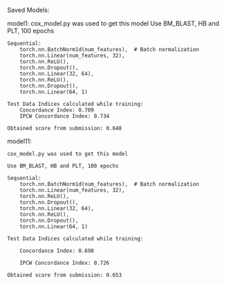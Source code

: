 Saved Models:

model1: 
	cox_model.py was used to get this model
	Use BM_BLAST, HB and PLT, 100 epochs

  	Sequential:
   		torch.nn.BatchNorm1d(num_features),  # Batch normalization
		torch.nn.Linear(num_features, 32),
		torch.nn.ReLU(),
		torch.nn.Dropout(),
		torch.nn.Linear(32, 64),
		torch.nn.ReLU(),
		torch.nn.Dropout(),
		torch.nn.Linear(64, 1)

	Test Data Indices calculated while training:
		Concordance Index: 0.709
		IPCW Concordance Index: 0.734

  	Obtained score from submission: 0.648

  model11: 

	cox_model.py was used to get this model
 
	Use BM_BLAST, HB and PLT, 100 epochs

 	Sequential:
   		torch.nn.BatchNorm1d(num_features),  # Batch normalization
		torch.nn.Linear(num_features, 32),
		torch.nn.ReLU(),
		torch.nn.Dropout(),
		torch.nn.Linear(32, 64),
		torch.nn.ReLU(),
		torch.nn.Dropout(),
		torch.nn.Linear(64, 1)

	Test Data Indices calculated while training:

		Concordance Index: 0.698

		IPCW Concordance Index: 0.726

  	Obtained score from submission: 0.653
